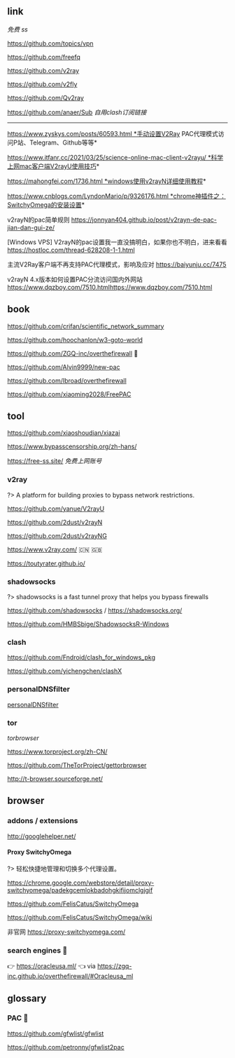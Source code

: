 ## link <i class="ri-link"></i>

<i class="fa fa-github"></i> <i class="fa fa-search"></i> *免费 ss*

<i class="fa fa-github"></i> <i class="fa fa-search"></i> https://github.com/topics/vpn

<i class="fa fa-github"></i> <i class="fa fa-thumbs-o-up"></i> https://github.com/freefq

<i class="fa fa-github"></i> https://github.com/v2ray

<i class="fa fa-github"></i> https://github.com/v2fly

<i class="fa fa-github"></i> https://github.com/Qv2ray

<i class="fa fa-github"></i> https://github.com/anaer/Sub *自用clash订阅链接*

---

https://www.zyskys.com/posts/60593.html *手动设置V2Ray PAC代理模式访问P站、Telegram、Github等等*

https://www.itfanr.cc/2021/03/25/science-online-mac-client-v2rayu/ *科学上网mac客户端V2rayU使用技巧*

https://mahongfei.com/1736.html *windows使用v2rayN详细使用教程*

https://www.cnblogs.com/LyndonMario/p/9326176.html *chrome神插件之：SwitchyOmega的安装设置*

v2rayN的pac简单规则 https://jonnyan404.github.io/post/v2rayn-de-pac-jian-dan-gui-ze/

[Windows VPS] V2rayN的pac设置我一直没搞明白，如果你也不明白，进来看看 https://hostloc.com/thread-628208-1-1.html

主流V2Ray客户端不再支持PAC代理模式，影响及应对 https://baiyunju.cc/7475

v2rayN 4.x版本如何设置PAC分流访问国内外网站 https://www.dqzboy.com/7510.htmlhttps://www.dqzboy.com/7510.html


## book

<i class="fa fa-github"></i> <i class="fa fa-thumbs-o-up"></i> https://github.com/crifan/scientific_network_summary

<i class="fa fa-github"></i> <i class="fa fa-thumbs-o-up"></i> https://github.com/hoochanlon/w3-goto-world

<i class="fa fa-github"></i> <i class="fa fa-thumbs-o-up"></i> https://github.com/ZGQ-inc/overthefirewall 💪

<i class="fa fa-github"></i>
<i class="fa fa-thumbs-o-up"></i>
https://github.com/Alvin9999/new-pac

<i class="fa fa-github"></i> https://github.com/Ibroad/overthefirewall

<i class="fa fa-github"></i> https://github.com/xiaoming2028/FreePAC




## tool

<i class="fa fa-windows"></i>
<i class="fa fa-apple"></i>
https://github.com/xiaoshoudian/xiazai

<i class="bi bi-ladder"></i>
https://www.bypasscensorship.org/zh-hans/

<i class="bi bi-ladder"></i>
<i class="fa fa-thumbs-o-up"></i>
https://free-ss.site/ *免费上网账号*


### v2ray <i class="ri-fire-line light-red"></i>

?> A platform for building proxies to bypass network restrictions.

<i class="fa fa-apple"></i>
<i class="fa fa-thumbs-o-up"></i>
https://github.com/yanue/V2rayU

<i class="fa fa-windows"></i>
<i class="fa fa-thumbs-o-up"></i>
https://github.com/2dust/v2rayN

<i class="fa fa-android"></i>
<i class="fa fa-thumbs-o-up"></i>
https://github.com/2dust/v2rayNG

<i class="fa fa-book"></i>
<i class="bi bi-ladder"></i>
https://www.v2ray.com/ :cn: :uk:

<i class="fa fa-book"></i>
https://toutyrater.github.io/


### shadowsocks <i class="ri-fire-line light-red"></i>

?> shadowsocks is a fast tunnel proxy that helps you bypass firewalls

<i class="fa fa-windows"></i>
<i class="fa fa-apple"></i>
<i class="fa fa-android"></i>
https://github.com/shadowsocks /
<i class="bi bi-ladder"></i>
https://shadowsocks.org/

<i class="fa fa-windows"></i>
https://github.com/HMBSbige/ShadowsocksR-Windows



### clash

<i class="fa fa-windows"></i>
<i class="fa fa-apple"></i>
<i class="fa fa-linux"></i>
https://github.com/Fndroid/clash_for_windows_pkg

<i class="fa fa-apple"></i>
https://github.com/yichengchen/clashX


### personalDNSfilter <i class="ri-fire-line light-red"></i>
<i class="ri-link"></i>
[personalDNSfilter](/os/mobile/?id=personaldnsfilter)


### tor

<i class="fa fa-search"></i> *torbrowser*

<i class="fa fa-windows"></i>
<i class="fa fa-apple"></i>
<i class="fa fa-linux"></i>
<i class="fa fa-android"></i>
<i class="bi bi-ladder"></i>
https://www.torproject.org/zh-CN/

<i class="fa fa-github"></i>
https://github.com/TheTorProject/gettorbrowser

http://t-browser.sourceforge.net/

## browser

### addons / extensions

<i class="fa fa-chrome"></i>
<i class="fa fa-firefox"></i>
<i class="fa fa-edge"></i> 
<i class="fa fa-shopping-cart"></i>
http://googlehelper.net/



#### Proxy SwitchyOmega <i class="ri-fire-line light-red"></i>

?> 轻松快捷地管理和切换多个代理设置。

<i class="fa fa-chrome"></i>
https://chrome.google.com/webstore/detail/proxy-switchyomega/padekgcemlokbadohgkifijomclgjgif

<i class="fa fa-github"></i>
https://github.com/FelisCatus/SwitchyOmega

<i class="fa fa-book"></i>
https://github.com/FelisCatus/SwitchyOmega/wiki

非官网 https://proxy-switchyomega.com/




### search engines 💪

👉 https://oracleusa.ml/ 👈 via https://zgq-inc.github.io/overthefirewall/#Oracleusa_ml

## glossary

### PAC 📝

<i class="fa fa-github"></i>
https://github.com/gfwlist/gfwlist

<i class="fa fa-github"></i> https://github.com/petronny/gfwlist2pac